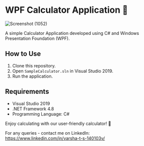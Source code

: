 # WPF Calculator Application 🧮

![Screenshot (1052)](https://github.com/Varsha-sunil/WPF_Calculator_Application/assets/117578165/6177c61a-158f-40b7-b2f2-f002e6c7c8b6)

A simple Calculator Application developed using C# and Windows Presentation Foundation (WPF).

## How to Use
1. Clone this repository.
2. Open `SampleCalculator.sln` in Visual Studio 2019.
3. Run the application.

## Requirements
- Visual Studio 2019
- .NET Framework 4.8
- Programming Language: C#

Enjoy calculating with our user-friendly calculator! 🎉

For any queries - contact me on LinkedIn: https://www.linkedin.com/in/varsha-t-s-140103v/

